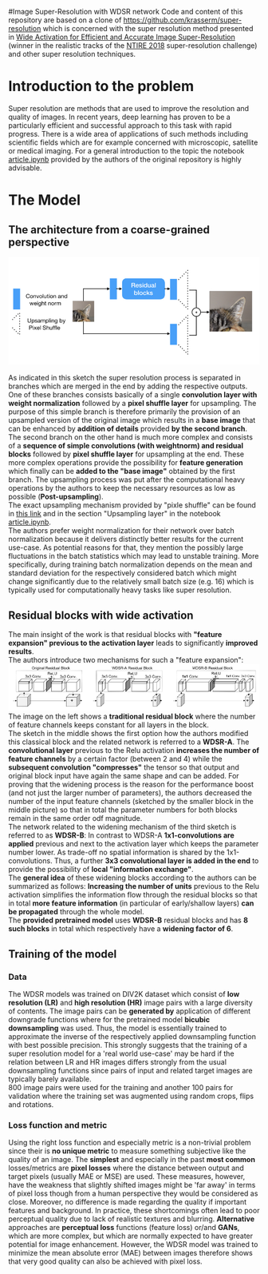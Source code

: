 

#Image Super-Resolution with WDSR network
Code and content of this repository are based on a clone of https://github.com/krasserm/super-resolution which is 
concerned with the super resolution method presented in 
[Wide Activation for Efficient and Accurate Image Super-Resolution](https://arxiv.org/abs/1808.08718) (winner in the realistic tracks 
of the [NTIRE 2018](http://www.vision.ee.ethz.ch/ntire18/) super-resolution challenge) and other super resolution techniques.



# Introduction to the problem 
Super resolution are methods that are used to improve the resolution and quality of images. 
In recent years, deep learning has proven to be a particularly efficient and successful approach to this task with rapid progress.
There is a wide area of applications of such methods including scientific fields which are for example concerned with microscopic, satellite or medical imaging.
For a general introduction to the topic the notebook
[article.ipynb](article.ipynb) provided by the authors of the original repository is highly advisable. 
# The Model 
## The architecture from a coarse-grained perspective


![architecture](docs/images/super_res.png)

As indicated in this sketch the super resolution process is separated in branches 
which are merged in the end by adding the respective outputs. 
<br>
One of these branches consists basically of a single **convolution layer with weight normalization**
followed by a **pixel shuffle layer** for upsampling. The purpose of this simple branch is therefore primarily
 the provision of an upsampled version of the original image which results in a **base image** that can be enhanced by **addition of details** provided **by the second branch**.
<br>
The second branch on the other hand is much more complex and consists of a **sequence of simple convolutions (with weightnorm) and residual blocks** followed by **pixel shuffle layer** for upsampling at the end.
These more complex operations provide the possibility for **feature generation** which finally can be **added to the "base image"** obtained by the first branch. 
The upsampling process was put after the computational heavy operations by the authors to keep the necessary resources as low as possible (**Post-upsampling**).
<br> The exact upsampling mechanism provided by "pixle shuffle" can be found in [this link](https://www.tensorflow.org/api_docs/python/tf/nn/depth_to_space) and in the section "Upsampling layer" in the notebook
[article.ipynb](article.ipynb). 
<br>
The authors prefer weight normalization for their network over batch normalization because it delivers distinctly better results for the current use-case.
As potential reasons for that, they mention the possibly large fluctuations in the batch statistics which may lead to unstable training. 
More specifically, during training batch normalization depends on the mean and standard deviation for the respectively considered batch which might change significantly
due to the relatively small batch size (e.g. 16) which is typically used for computationally heavy tasks like super resolution.

## Residual blocks with wide activation
The main insight of the work is that residual blocks with **"feature expansion" previous to the activation layer** leads to significantly **improved results**.
<br>
The authors introduce two mechanisms for such a "feature expansion":
![Residual block](docs/images/figure_6.png)
The image on the left shows a **traditional residual block** where the number of feature channels keeps constant for all layers in the block.
<br> 
The sketch in the middle shows the first option how the authors modified this classical block and the related network is referred to a **WDSR-A**. The **convolutional layer** previous to the Relu activation **increases the number of feature
channels** by a certain factor (between 2 and 4) while the **subsequent convolution "compresses"** the tensor so that output and original block input have again the same shape and can be added. For proving that the widening process is
the reason for the performance boost (and not just the larger number of parameters), the authors decreased the number of the input feature channels (sketched by the smaller block in the middle picture) so that in total
the parameter numbers for both blocks remain in the same order odf magnitude.
<br> 
The network related to the widening mechanism of the third sketch is referred to as **WDSR-B**: In contrast to  WDSR-A **1x1-convolutions are applied** previous and next to the activation layer 
which keeps the parameter number lower. As trade-off no spatial information is shared by the 1x1-convolutions. Thus, a further **3x3 convolutional layer is added in the end** to provide the possibility of  **local "information exchange"**. 
<br>
The **general idea** of these widening blocks according to the authors can be summarized as follows: **Increasing the number of units** previous to the Relu activation simplifies the information flow
through the residual blocks so that in total **more feature information** (in particular of early/shallow layers) **can be propagated** through the whole model.
<br>
The **provided pretrained model** uses **WDSR-B** residual blocks and has **8 such blocks** in total which respectively have a **widening factor of 6**.
## Training of the model
### Data
The WDSR models was trained on DIV2K dataset which consist of **low resolution (LR)** and **high resolution (HR)** image pairs with a large diversity of contents. The image pairs can be **generated by** application of different downgrade functions where for the pretrained model **bicubic downsampling** was used.
Thus, the model is essentially trained to approximate the inverse of the respectively applied downsampling function with best possible precision. This strongly suggests that the training of a super resolution model for a 'real world use-case' may be hard if the relation 
between LR and HR images differs strongly from the usual downsampling functions since pairs of input and related target images are typically barely available.
<br> 
800 image pairs were used for the training and another 100 pairs for validation where the training set
 was augmented using random crops, flips and rotations.
### Loss function and metric
Using the right loss function and especially metric is a non-trivial problem since their is **no unique metric** to measure something subjective
like the quality of an image. The **simplest** and especially in the past **most common** losses/metrics are **pixel losses** where the distance
between output and target pixels (usually MAE or MSE) are used. These measures, however, have the weakness that slightly shifted images
might be 'far away' in terms of pixel loss though from a human perspective they would be considered as close. Moreover, no difference is made
regarding the quality if important features and background. In practice, these shortcomings often lead to poor perceptual quality due to lack of realistic textures and blurring.
**Alternative** approaches are **perceptual loss** functions (feature loss) or/and **GANs**, which are more complex, but which are normally expected to have greater potential for image enhancement.
However, the WDSR model was trained to minimize the mean absolute error (MAE) between images therefore shows that very good quality can also be achieved with pixel loss.
